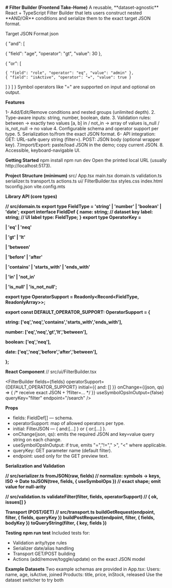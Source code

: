 **# Filter Builder (Frontend Take-Home)**
A reusable, \*\*dataset-agnostic\*\* React + TypeScript Filter Builder that lets users construct nested \*\*AND/OR\*\* conditions and serialize them to the exact target JSON format.

Target JSON Format
json

{ "and": \[

  { "field": "age", "operator": "gt", "value": 30 },

  {   "or": \[

    { "field": "role", "operator": "eq", "value": "admin" },
    { "field": "isActive", "operator": "=", "value": true }
]  }
 ]
}
Symbol operators like "=" are supported on input and optional on output.

**Features**

1- Add/Edit/Remove conditions and nested groups (unlimited depth).
2. Type-aware inputs: string, number, boolean, date.
3. Validation rules:
  between → exactly two values \[a, b]
 	in / not\_in → array of values
  is\_null / is\_not\_null → no value
4. Configurable schema and operator support per type.
5. Serialization to/from the exact JSON format.
6- API integration:
 GET: URL-safe query string (filter=<encoded>).
 POST: JSON body (optional wrapper key).
7.Import/Export: paste/load JSON in the demo; copy current JSON.
8. Accessible, keyboard-navigable UI.

**Getting Started**
npm install
npm run dev
Open the printed local URL (usually http://localhost:5173).

**Project Structure (minimum)**
src/
 App.tsx
 main.tsx
 domain.ts
 validation.ts
 serializer.ts
 transport.ts
 actions.ts
 ui/
 FilterBuilder.tsx
 styles.css
index.html
tsconfig.json
vite.config.mts

**Library API (core types)**

**// src/domain.ts**
**export type FieldType = 'string' | 'number' | 'boolean' | 'date';**
**export interface FieldDef {**
**name: string;  // dataset key**
**label: string; // UI label**
**type: FieldType;**
**}**
**export type OperatorKey =**

  **| 'eq' | 'neq'**

  **| 'gt' | 'lt'**

  **| 'between'**

  **| 'before' | 'after'**

  **| 'contains' | 'starts\_with' | 'ends\_with'**

  **| 'in' | 'not\_in'**

  **| 'is\_null' | 'is\_not\_null';**



**export type OperatorSupport = Readonly<Record<FieldType, ReadonlyArray<OperatorKey>>>;**



**export const DEFAULT\_OPERATOR\_SUPPORT: OperatorSupport = {**

  **string:  \['eq','neq','contains','starts\_with','ends\_with'],**

  **number:  \['eq','neq','gt','lt','between'],**

  **boolean: \['eq','neq'],**

  **date:    \['eq','neq','before','after','between'],**

**};**

**React Component**
// src/ui/FilterBuilder.tsx

<FilterBuilder
 fields={fields}
 operatorSupport={DEFAULT\_OPERATOR\_SUPPORT}
 initial={{ and: \[] }}
 onChange={(json, qs) => { /\* receive exact JSON + ?filter=... \*/ }}
 useSymbolOpsInOutput={false}
 queryKey="filter"
 endpoint="/search"
/>


**Props**
* fields: FieldDef\[] — schema.
* operatorSupport: map of allowed operators per type.
* initial: FilterJSON — { and:\[…] } or { or:\[…] }.
* onChange(json, qs): emits the required JSON and key=value query string on each change.
* useSymbolOpsInOutput: if true, emits "=","!="," >", "<" where applicable.
* queryKey: GET parameter name (default filter).
* endpoint: used only for the GET preview text.

**Serialization and Validation**

**// src/serializer.ts**
**fromJSON(raw, fields)  // normalize: symbols → keys, ISO → Date**
**toJSON(tree, fields, { useSymbolOps }) // exact shape; omit value for null-arity**

**// src/validation.ts**
**validateFilter(filter, fields, operatorSupport) // { ok, issues\[] }**


**Transport (POST/GET)**
**// src/transport.ts**
**buildGetRequest(endpoint, filter, { fields, queryKey })**
**buildPostRequest(endpoint, filter, { fields, bodyKey })**
**toQueryString(filter, { key, fields })**


**Testing**
**npm run test**
Included tests for:
* Validation arity/type rules
* Serializer date/alias handling
* Transport GET/POST building
* Actions (add/remove/toggle/update) on the exact JSON model

**Example Datasets**
Two example schemas are provided in App.tsx:
Users: name, age, isActive, joined
Products: title, price, inStock, released
Use the dataset switcher to try both





